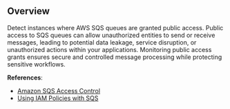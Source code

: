 ## Overview

Detect instances where AWS SQS queues are granted public access. Public access to SQS queues can allow unauthorized entities to send or receive messages, leading to potential data leakage, service disruption, or unauthorized actions within your applications. Monitoring public access grants ensures secure and controlled message processing while protecting sensitive workflows.

**References**:
- [Amazon SQS Access Control](https://docs.aws.amazon.com/AWSSimpleQueueService/latest/SQSDeveloperGuide/sqs-overview-of-managing-access.html)
- [Using IAM Policies with SQS](https://docs.aws.amazon.com/AWSSimpleQueueService/latest/SQSDeveloperGuide/sqs-using-identity-based-policies.html)